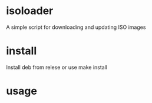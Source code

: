 # isoloader
A simple script for downloading and updating ISO images

# install
Install deb from relese or use make install

# usage
